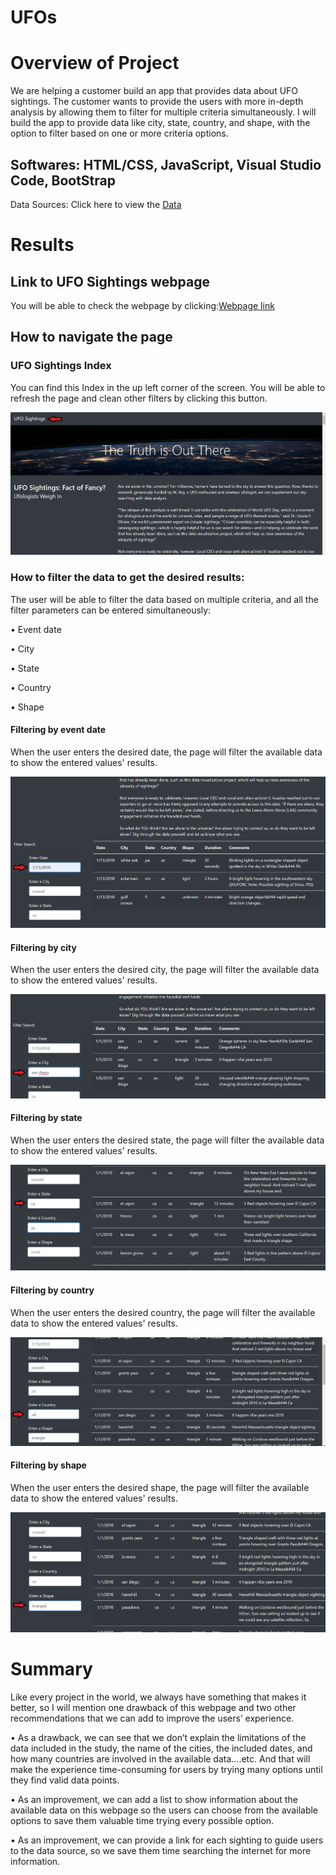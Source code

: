 # UFOs
# Overview of Project
We are helping a customer build an app that provides data about UFO sightings. The customer wants to provide the users with more in-depth analysis by allowing them to filter for multiple criteria simultaneously. 
I will build the app to provide data like city, state, country, and shape, with the option to filter based on one or more criteria options.

## Softwares: HTML/CSS, JavaScript, Visual Studio Code, BootStrap

Data Sources: Click here to view the [Data](https://github.com/ALEIN3/UFOs/blob/main/Static/JavaScript/data.js)

# Results
## Link to UFO Sightings webpage

You will be able to check the webpage by clicking:[Webpage link](https://github.com/ALEIN3/UFOs/blob/main/index.html)

## How to navigate the page

### UFO Sightings Index 
You can find this Index in the up left corner of the screen.
You will be able to refresh the page and clean other filters by clicking this button.

![](https://github.com/ALEIN3/UFOs/blob/main/Static/Images/Index.png)

### How to filter the data to get the desired results:
The user will be able to filter the data based on multiple criteria, and all the filter parameters can be entered simultaneously:

•	Event date

•	City

•	State

•	Country

•	Shape

#### Filtering by event date

When the user enters the desired date, the page will filter the available data to show the entered values' results.

![](https://github.com/ALEIN3/UFOs/blob/main/Static/Images/Date%20filter.png)

#### Filtering by city

When the user enters the desired city, the page will filter the available data to show the entered values' results.

![](https://github.com/ALEIN3/UFOs/blob/main/Static/Images/City%20filter.png)

#### Filtering by state

When the user enters the desired state, the page will filter the available data to show the entered values' results.

![](https://github.com/ALEIN3/UFOs/blob/main/Static/Images/State%20filter.png)

#### Filtering by country 

When the user enters the desired country, the page will filter the available data to show the entered values' results.

![](https://github.com/ALEIN3/UFOs/blob/main/Static/Images/Country%20filter.png)

#### Filtering by shape

When the user enters the desired shape, the page will filter the available data to show the entered values' results.

![](https://github.com/ALEIN3/UFOs/blob/main/Static/Images/Shape%20filter.png)

# Summary
Like every project in the world, we always have something that makes it better, so I will mention one drawback of this webpage and two other recommendations that we can add to improve the users’ experience.

•	As a drawback, we can see that we don’t explain the limitations of the data included in the study, the name of the cities, the included dates, and how many countries are involved in the available data….etc. And that will make the experience time-consuming for users by trying many options until they find valid data points.

•	As an improvement, we can add a list to show information about the available data on this webpage so the users can choose from the available options to save them valuable time trying every possible option.

•	As an improvement, we can provide a link for each sighting to guide users to the data source, so we save them time searching the internet for more information.

